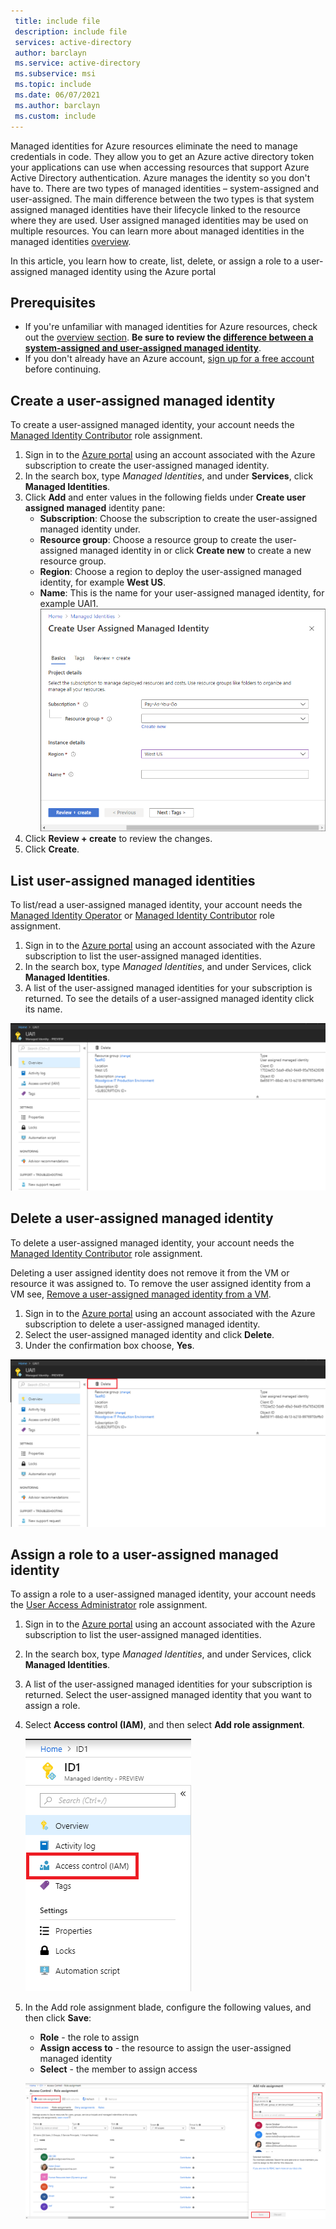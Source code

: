 ```yaml
---
 title: include file
 description: include file
 services: active-directory
 author: barclayn
 ms.service: active-directory
 ms.subservice: msi
 ms.topic: include
 ms.date: 06/07/2021
 ms.author: barclayn
 ms.custom: include
---
```



Managed identities for Azure resources eliminate the need to manage credentials in code. They allow you to get an Azure active directory token your applications can use when accessing resources that support Azure Active Directory authentication. Azure manages the identity so you don't have to. There are two types of managed identities – system-assigned and user-assigned. The main difference between the two types is that system assigned managed identities have their lifecycle linked to the resource where they are used. User assigned managed identities may be used on multiple resources. You can learn more about managed identities in the managed identities [overview](../overview.md). 

In this article, you learn how to create, list, delete, or assign a role to a user-assigned managed identity using the Azure portal

## Prerequisites

- If you're unfamiliar with managed identities for Azure resources, check out the [overview section](../overview.md). **Be sure to review the [difference between a system-assigned and user-assigned managed identity](../overview.md#managed-identity-types)**.
- If you don't already have an Azure account, [sign up for a free account](https://azure.microsoft.com/free/) before continuing.

## Create a user-assigned managed identity

To create a user-assigned managed identity, your account needs the [Managed Identity Contributor](../../../role-based-access-control/built-in-roles.md#managed-identity-contributor) role assignment.

1. Sign in to the [Azure portal](https://portal.azure.com) using an account associated with the Azure subscription to create the user-assigned managed identity.
2. In the search box, type *Managed Identities*, and under **Services**, click **Managed Identities**.
3. Click **Add** and enter values in the following fields under **Create user assigned managed** identity pane:
    - **Subscription**: Choose the subscription to create the user-assigned managed identity under.
    - **Resource group**: Choose a resource group to create the user-assigned managed identity in or click **Create new** to create a new resource group.
    - **Region**: Choose a region to deploy the user-assigned managed identity, for example **West US**.
    - **Name**: This is the name for your user-assigned managed identity, for example UAI1.
    ![Create a user-assigned managed identity](../media/how-to-manage-ua-identity-portal/create-user-assigned-managed-identity-portal.png)
4. Click **Review + create** to review the changes.
5. Click **Create**.

## List user-assigned managed identities

To list/read a user-assigned managed identity, your account needs the [Managed Identity Operator](../../../role-based-access-control/built-in-roles.md#managed-identity-operator) or [Managed Identity Contributor](../../../role-based-access-control/built-in-roles.md#managed-identity-contributor) role assignment.

1. Sign in to the [Azure portal](https://portal.azure.com) using an account associated with the Azure subscription to list the user-assigned managed identities.
2. In the search box, type *Managed Identities*, and under Services, click **Managed Identities**.
3. A list of the user-assigned managed identities for your subscription is returned.  To see the details of a user-assigned managed identity click its name.

![List user-assigned managed identity](../media/how-to-manage-ua-identity-portal/list-user-assigned-managed-identity-portal.png)

## Delete a user-assigned managed identity

To delete a user-assigned managed identity, your account needs the [Managed Identity Contributor](../../../role-based-access-control/built-in-roles.md#managed-identity-contributor) role assignment.

Deleting a user assigned identity does not remove it from the VM or resource it was assigned to.  To remove the user assigned identity from a VM see, [Remove a user-assigned managed identity from a VM](../qs-configure-portal-windows-vm.md#remove-a-user-assigned-managed-identity-from-a-vm).

1. Sign in to the [Azure portal](https://portal.azure.com) using an account associated with the Azure subscription to delete a user-assigned managed identity.
2. Select the user-assigned managed identity and click **Delete**.
3. Under the confirmation box choose, **Yes**.

![Delete user-assigned managed identity](../media/how-to-manage-ua-identity-portal/delete-user-assigned-managed-identity-portal.png)

## Assign a role to a user-assigned managed identity 

To assign a role to a user-assigned managed identity, your account needs the [User Access Administrator](../../../role-based-access-control/built-in-roles.md#user-access-administrator) role assignment.

1. Sign in to the [Azure portal](https://portal.azure.com) using an account associated with the Azure subscription to list the user-assigned managed identities.
2. In the search box, type *Managed Identities*, and under Services, click **Managed Identities**.
3. A list of the user-assigned managed identities for your subscription is returned.  Select the user-assigned managed identity that you want to assign a role.
4. Select **Access control (IAM)**, and then select **Add role assignment**.

   ![User-assigned managed identity start](../media/how-to-manage-ua-identity-portal/assign-role-screenshot1.png)

5. In the Add role assignment blade, configure the following values, and then click **Save**:
   - **Role** - the role to assign
   - **Assign access to**  - the resource to assign the user-assigned managed identity
   - **Select** - the member to assign access
   
   ![User-assigned managed identity IAM](../media/how-to-manage-ua-identity-portal/assign-role-screenshot2.png)

